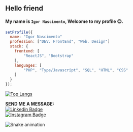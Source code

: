 ## Hello friend
#### My name is `Igor Nascimento`, Welcome to my profile 😉.<br>

```javascript
setProfile({
  name: "Igor Nascimento"
  profession: ["DEV. FrontEnd", "Web. Design"]
  stack: {
  	frontend: [
  		"ReactJS", "Bootstrap"
  	],
  	languages: [
  		"PHP", "Type/Javascript", "SQL", "HTML", "CSS"
  	]
  }
});
```

[![Top Langs](https://github-readme-stats.vercel.app/api/top-langs/?username=mr-nascimento&layout=compact&theme=omni)](https://github.com/anuraghazra/github-readme-stats)<br>


**SEND ME A MESSAGE:**<br> 
[![Linkedin Badge](https://img.shields.io/badge/-LinkedIn-blue?style=flat-square&logo=Linkedin&logoColor=white&link=https://www.linkedin.com/in/isadora-rodrigues-stangarlin-48402b141/)](https://www.linkedin.com/in/igor-nascimento-3b7aa214b/) 
<br>
[![Instagram Badge](https://img.shields.io/badge/-Instagram-green?style=flat-square&logo=Instagram&logoColor=white&link=https://www.instagram.com/papodedev/)](https://www.instagram.com/mr.igornascimento/)

<div>

  ![Snake animation](https://github.com/mr-nascimento/mr-nascimento/blob/output/github-contribution-grid-snake.svg)

</div>
